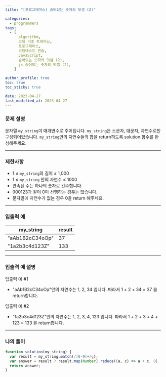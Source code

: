 ```yaml
---
title: "[프로그래머스] 숨어있는 숫자의 덧셈 (2)"

categories:
  - programmers
tags:
  - [
      algorithm,
      코딩 기초 트레이닝,
      프로그래머스,
      코딩테스트 연습,
      JavaScript,
      숨어있는 숫자의 덧셈 (2),
      js 숨어있는 숫자의 덧셈 (2),
    ]

author_profile: true
toc: true
toc_sticky: true

date: 2023-04-27
last_modified_at: 2023-04-27
---
```


### 문제 설명

문자열 `my_string`이 매개변수로 주어집니다. `my_string`은 소문자, 대문자, 자연수로만 구성되어있습니다. `my_string`안의 자연수들의 합을 return하도록 solution 함수를 완성해주세요.

---

### 제한사항

- 1 ≤ `my_string`의 길이 ≤ 1,000
- 1 ≤ `my_string` 안의 자연수 ≤ 1000
- 연속된 수는 하나의 숫자로 간주합니다.
- 000123과 같이 0이 선행하는 경우는 없습니다.
- 문자열에 자연수가 없는 경우 0을 return 해주세요.

---

### 입출력 예

| my_string       | result |
| --------------- | ------ |
| "aAb1B2cC34oOp" | 37     |
| "1a2b3c4d123Z"  | 133    |

---

### **입출력 예 설명**

입출력 예 #1

- "aAb1B2cC34oOp"안의 자연수는 1, 2, 34 입니다. 따라서 1 + 2 + 34 = 37 을 return합니다.

입출력 예 #2

- "1a2b3c4d123Z"안의 자연수는 1, 2, 3, 4, 123 입니다. 따라서 1 + 2 + 3 + 4 + 123 = 133 을 return합니다.

---

### 나의 풀이

```jsx
function solution(my_string) {
  var result = my_string.match(/[0-9]+/g);
  var answer = result ? result.map(Number).reduce((a, c) => a + c, 0) : 0;
  return answer;
}
```
